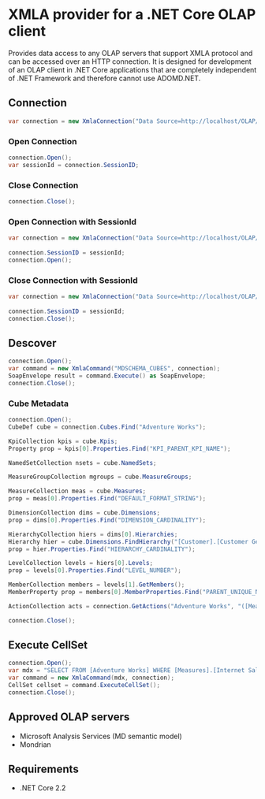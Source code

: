# XMLA provider for a .NET Core OLAP client

Provides data access to any OLAP servers that support XMLA protocol and can be accessed over an HTTP connection.
It is designed for development of an OLAP client in .NET Core applications that are completely independent of .NET Framework and therefore cannot use ADOMD.NET.

## Connection
```csharp
var connection = new XmlaConnection("Data Source=http://localhost/OLAP/msmdpump.dll;Initial Catalog=AdventureWorksDW2012Multidimensional-SE");
```
### Open Connection
```csharp
connection.Open();
var sessionId = connection.SessionID;
 ```   
### Close Connection
```csharp
connection.Close();
 ```    
### Open Connection with SessionId
```csharp
var connection = new XmlaConnection("Data Source=http://localhost/OLAP/msmdpump.dll;Initial Catalog=AdventureWorksDW2012Multidimensional-SE");
    
connection.SessionID = sessionId;
connection.Open();
 ``` 
### Close Connection with SessionId

```csharp
var connection = new XmlaConnection("Data Source=http://localhost/OLAP/msmdpump.dll;Initial Catalog=AdventureWorksDW2012Multidimensional-SE");
    
connection.SessionID = sessionId;
connection.Close();
 ``` 
## Descover
```csharp
connection.Open();
var command = new XmlaCommand("MDSCHEMA_CUBES", connection);
SoapEnvelope result = command.Execute() as SoapEnvelope;
connection.Close();
 ```
 
### Cube Metadata
```csharp
connection.Open();
CubeDef cube = connection.Cubes.Find("Adventure Works");

KpiCollection kpis = cube.Kpis;
Property prop = kpis[0].Properties.Find("KPI_PARENT_KPI_NAME");

NamedSetCollection nsets = cube.NamedSets;

MeasureGroupCollection mgroups = cube.MeasureGroups;

MeasureCollection meas = cube.Measures;
prop = meas[0].Properties.Find("DEFAULT_FORMAT_STRING");

DimensionCollection dims = cube.Dimensions;
prop = dims[0].Properties.Find("DIMENSION_CARDINALITY");

HierarchyCollection hiers = dims[0].Hierarchies;
Hierarchy hier = cube.Dimensions.FindHierarchy("[Customer].[Customer Geography]");
prop = hier.Properties.Find("HIERARCHY_CARDINALITY");

LevelCollection levels = hiers[0].Levels;
prop = levels[0].Properties.Find("LEVEL_NUMBER");

MemberCollection members = levels[1].GetMembers();
MemberProperty prop = members[0].MemberProperties.Find("PARENT_UNIQUE_NAME");

ActionCollection acts = connection.GetActions("Adventure Works", "([Measures].[Internet Sales-Unit Price])", CoordinateType.Cell);

connection.Close();
 ```
## Execute CellSet
```csharp
connection.Open();
var mdx = "SELECT FROM [Adventure Works] WHERE [Measures].[Internet Sales Count]";
var command = new XmlaCommand(mdx, connection);
CellSet cellset = command.ExecuteCellSet();
connection.Close();
 ```
## Approved OLAP servers

* Microsoft Analysis Services (MD semantic model)
* Mondrian

## Requirements

* .NET Core 2.2
